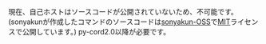現在、自己ホストはソースコードが公開されていないため、不可能です。(sonyakunが作成したコマンドのソースコードは[sonyakun-OSS](https://github.com/sonyakun/sonyakun-OSS)で[MIT](https://github.com/sonyakun/sonyakun-OSS/blob/main/LICENSE)ライセンスで公開しています。)
py-cord2.0以降が必要です。
